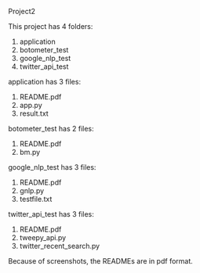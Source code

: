 Project2

This project has 4 folders:
1. application
2. botometer_test
3. google_nlp_test
4. twitter_api_test

application has 3 files:
1. README.pdf
2. app.py
3. result.txt

botometer_test has 2 files:
1. README.pdf
2. bm.py

google_nlp_test has 3 files:
1. README.pdf
2. gnlp.py
3. testfile.txt

twitter_api_test has 3 files:
1. README.pdf
2. tweepy_api.py
3. twitter_recent_search.py

Because of screenshots, the READMEs are in pdf format.
